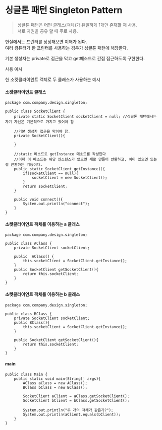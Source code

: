 # 싱글톤 패턴 Singleton Pattern

> 싱글톤 패턴은 어떤 클래스(객체)가 유일하게 1개만 존재할 때 사용.  
> 서로 자원을 공유 할 때 주로 사용.

현실에서는 프린터를 상상해보면 이해가 된다.  
여러 컴퓨터가 한 프린터를 사용하는 경우가 싱글톤 패턴에 해당한다.

기본 생성자는 private로 접근을 막고 get메소드로 간접 접근하도록 구현한다.

사용 예시

한 소켓클라이언트 객체로 두 클래스가 사용하는 예시

#### 소켓클라이언트 클래스
```
package com.company.design.singleton;

public class SocketClient {
    private static SocketClient socketClient = null; //싱글톤 패턴에서는 자기 자신은 기본적으로 가지고 있어야 함

    //기본 생성자 접근을 막아야 함.
    private SocketClient(){

    }

    //static 메소드로 getInstance 메소드를 작성한다
    //이때 이 메소드는 해당 인스턴스가 없으면 새로 만들어 반환하고, 이미 있으면 있는 걸 반환하는 기능이다.
    public static SocketClient getInstance(){
        if(socketClient == null){
            socketClient = new SocketClient();
        }
        return socketClient;
    }

    public void connect(){
        System.out.println("connect");
    }
}
```

#### 소켓클라이언트 객체를 이용하는 a 클래스
```
package com.company.design.singleton;

public class AClass {
    private SocketClient socketClient;

    public  AClass() {
        this.socketClient = SocketClient.getInstance();
    }
    public SocketClient getSocketClient(){
        return this.socketClient;
    }
}
```

#### 소켓클라이언트 객체를 이용하는 b 클래스
```{.java}
package com.company.design.singleton;

public class BClass {
    private SocketClient socketClient;
    public BClass(){
        this.socketClient = SocketClient.getInstance();
    }

    public SocketClient getSocketClient(){
        return this.socketClient;
    }
}
```

#### main
```{.java}
public class Main {
    public static void main(String[] args){
        AClass aClass = new AClass();
        BClass bClass = new BClass();

        SocketClient aClient = aClass.getSocketClient();
        SocketClient bClient = bClass.getSocketClient();

        System.out.println("두 개의 객체가 같은가?");
        System.out.println(aClient.equals(bClient));
    }
}
```
